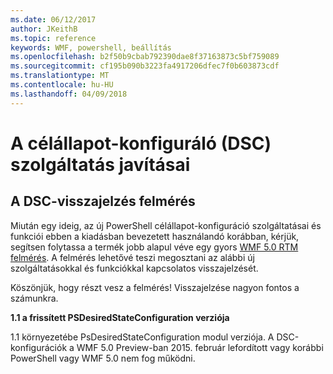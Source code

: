 ```yaml
---
ms.date: 06/12/2017
author: JKeithB
ms.topic: reference
keywords: WMF, powershell, beállítás
ms.openlocfilehash: b2f50b9cbab792390dae8f37163873c5bf759089
ms.sourcegitcommit: cf195b090b3223fa4917206dfec7f0b603873cdf
ms.translationtype: MT
ms.contentlocale: hu-HU
ms.lasthandoff: 04/09/2018
---
```

# <a name="improvements-in-desired-state-configuration-dsc"></a>A célállapot-konfiguráló (DSC) szolgáltatás javításai

## <a name="dsc-feedback-survey"></a>A DSC-visszajelzés felmérés

Miután egy ideig, az új PowerShell célállapot-konfiguráció szolgáltatásai és funkciói ebben a kiadásban bevezetett használandó korábban, kérjük, segítsen folytassa a termék jobb alapul véve egy gyors [WMF 5.0 RTM felmérés](https://www.surveymonkey.com/r/SGLQM5W). A felmérés lehetővé teszi megosztani az alábbi új szolgáltatásokkal és funkciókkal kapcsolatos visszajelzését.

Köszönjük, hogy részt vesz a felmérés! Visszajelzése nagyon fontos a számunkra.

**1.1 a frissített PSDesiredStateConfiguration verziója**

1.1 környezetébe PsDesiredStateConfiguration modul verziója. A DSC-konfigurációk a WMF 5.0 Preview-ban 2015. február lefordított vagy korábbi PowerShell vagy WMF 5.0 nem fog működni.